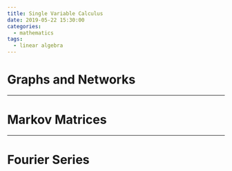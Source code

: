 ```yaml
---
title: Single Variable Calculus
date: 2019-05-22 15:30:00
categories:
  - mathematics
tags:
  - linear algebra
---
```


# Graphs and Networks

---

# Markov Matrices

---

# Fourier Series
